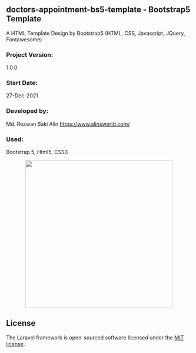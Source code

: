 ## doctors-appointment-bs5-template - Bootstrap5 Template

A HTML Template Design by Bootstrap5 (HTML, CSS, Javascript, JQuery, Fontawesome)

### Project Version:

1.0.0

### Start Date:

27-Dec-2021

### Developed by:

Md. Rezwan Saki Alin
https://www.alinsworld.com/

### Used:

Bootstrap 5, Html5, CSS3

<p align="center"><a href="https://laravel.com" target="_blank"><img src="https://raw.githubusercontent.com/laravel/art/master/logo-lockup/5%20SVG/2%20CMYK/1%20Full%20Color/laravel-logolockup-cmyk-red.svg" width="400"></a></p>

## License

The Laravel framework is open-sourced software licensed under the [MIT license](https://opensource.org/licenses/MIT).
